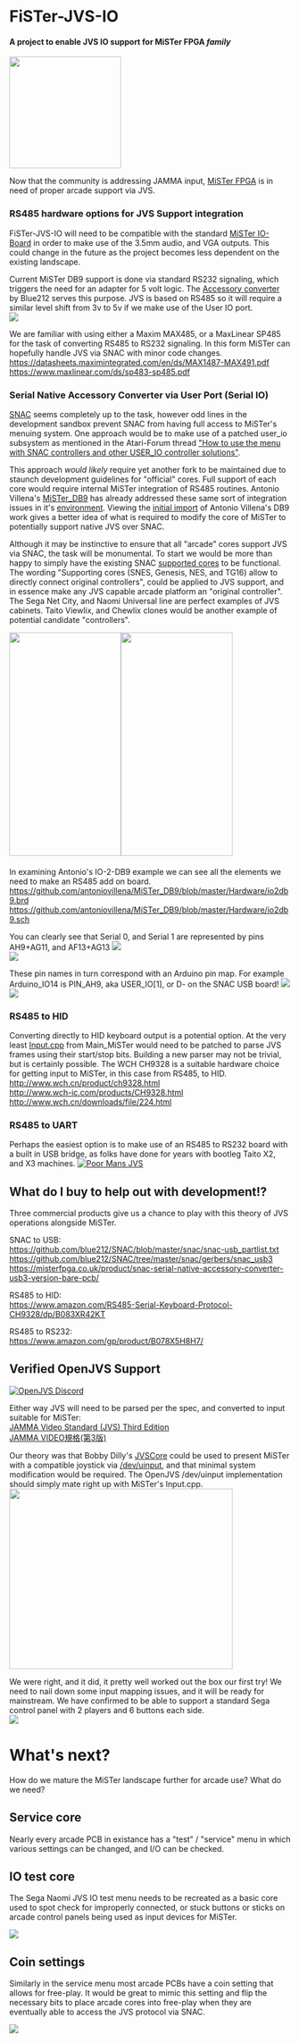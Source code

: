 # FiSTer-JVS-IO 
#### A project to enable JVS IO support for MiSTer FPGA *family*

<img height="200" src="https://github.com/ArcadeHustle/FiSTer-JVS-IO/blob/main/fist.jpg"><br>

Now that the community is addressing JAMMA input, [MiSTer FPGA](https://github.com/MiSTer-devel/Main_MiSTer/wiki) is in need of proper arcade support via JVS. 

### RS485 hardware options for JVS Support integration
FiSTer-JVS-IO will need to be compatible with the standard [MiSTer IO-Board](https://github.com/MiSTer-devel/Main_MiSTer/wiki/IO-Board) in order to make use of the 3.5mm audio, and VGA outputs. This could change in the future as the project becomes less dependent on the existing landscape. 

Current MiSTer DB9 support is done via standard RS232 signaling, which triggers the need for an adapter for 5 volt logic. The [Accessory converter](https://github.com/blue212/SNAC) by Blue212 serves this purpose. JVS is based on RS485 so it will require a similar level shift from 3v to 5v if we make use of the User IO port.<br>
<img src="https://github.com/ArcadeHustle/FiSTer-JVS-IO/blob/main/rs232_rs485.jpg">

We are familiar with using either a Maxim MAX485, or a MaxLinear SP485 for the task of converting RS485 to RS232 signaling. In this form MiSTer can hopefully handle JVS via SNAC with minor code changes.  
https://datasheets.maximintegrated.com/en/ds/MAX1487-MAX491.pdf<br>
https://www.maxlinear.com/ds/sp483-sp485.pdf

### Serial Native Accessory Converter via User Port (Serial IO)
[SNAC](https://github.com/MiSTer-devel/Main_MiSTer/wiki/User-Port-(Serial-IO)) seems completely up to the task, however odd lines in the development sandbox prevent SNAC from having full access to MiSTer's menuing system. 
One approach would be to make use of a patched user_io subsystem as mentioned in the Atari-Forum thread ["How to use the menu with SNAC controllers and other USER_IO controller solutions"](https://www.atari-forum.com/viewtopic.php?t=38453).

This approach *would likely* require yet another fork to be maintained due to staunch development guidelines for "official" cores. Full support of each core would require internal MiSTer integration of RS485 routines. Antonio Villena's [MiSTer_DB9](https://github.com/antoniovillena/MiSTer_DB9) has already addressed these same sort of integration issues in it's [environment](https://github.com/MiSTer-DB9/Forks_MiSTer/blob/35b7b7f3831a526fb9c18ab31eb29a61545fb18b/fork_ci_template/README%20DB9%20Support.md). Viewing the [initial import](https://github.com/MiSTer-DB9/Main_MiSTer/pull/1/files) of Antonio Villena's DB9 work gives a better idea of what is required to modify the core of MiSTer to potentially support native JVS over SNAC.

Although it may be instinctive to ensure that all "arcade" cores support JVS via SNAC, the task will be monumental. To start we would be more than happy to simply have the existing SNAC [supported cores](https://github.com/MiSTer-devel/Main_MiSTer/wiki/Frequently-Asked-Questions#what-are-the-methods-for-connecting-controllers-to-the-serial-port-of-the-io-add-on-board) to be functional. 
The wording "Supporting cores (SNES, Genesis, NES, and TG16) allow to directly connect original controllers", could be applied to JVS support, and in essence make any JVS capable arcade platform an "original controller". The Sega Net City, and Naomi Universal line are perfect examples of JVS cabinets. Taito Viewlix, and Chewlix clones would be another example of potential candidate "controllers".

<img width="200" height="400" src="https://github.com/ArcadeHustle/FiSTer-JVS-IO/blob/main/netcity.jpg"><img width="200" height="400" src="https://github.com/ArcadeHustle/FiSTer-JVS-IO/blob/main/viewlix.jpg">

####

In examining Antonio's IO-2-DB9 example we can see all the elements we need to make an RS485 add on board.  
https://github.com/antoniovillena/MiSTer_DB9/blob/master/Hardware/io2db9.brd
https://github.com/antoniovillena/MiSTer_DB9/blob/master/Hardware/io2db9.sch

You can clearly see that Serial 0, and Serial 1 are represented by pins AH9+AG11, and AF13+AG13
<img src="https://github.com/ArcadeHustle/FiSTer-JVS-IO/blob/main/io2db9.png"><br>
<img src="https://github.com/ArcadeHustle/FiSTer-JVS-IO/blob/main/userio.png"><br>

These pin names in turn correspond with an Arduino pin map. For example Arduino_IO14 is PIN_AH9, aka USER_IO[1], or D- on the SNAC USB board!
<img src="https://github.com/ArcadeHustle/FiSTer-JVS-IO/blob/main/pinout.png"><br>
<img src="https://github.com/ArcadeHustle/FiSTer-JVS-IO/blob/main/snacusb.png"><br>


### RS485 to HID
Converting directly to HID keyboard output is a potential option. At the very least [Input.cpp](https://github.com/MiSTer-devel/Main_MiSTer/blob/master/input.cpp) from Main_MiSTer would need to be patched to parse JVS frames using their start/stop bits. Building a new parser may not be trivial, but is certainly possible. 
The WCH CH9328 is a suitable hardware choice for getting input to MiSTer, in this case from RS485, to HID.<br>
http://www.wch.cn/product/ch9328.html<br>
http://www.wch-ic.com/products/CH9328.html<br>
http://www.wch.cn/downloads/file/224.html

### RS485 to UART
Perhaps the easiest option is to make use of an RS485 to RS232 board with a built in USB bridge, as folks have done for years with bootleg Taito X2, and X3 machines. 
[![Poor Mans JVS](http://img.youtube.com/vi/kqXEYtvGzno/0.jpg)](https://www.youtube.com/watch?v=kqXEYtvGzno)<br>

## What do I buy to help out with development!? 

Three commercial products give us a chance to play with this theory of JVS operations alongside MiSTer.<br>

SNAC to USB:<br>
https://github.com/blue212/SNAC/blob/master/snac/snac-usb_partlist.txt<br>
https://github.com/blue212/SNAC/tree/master/snac/gerbers/snac_usb3<br>
https://misterfpga.co.uk/product/snac-serial-native-accessory-converter-usb3-version-bare-pcb/<br>

RS485 to HID:<br>
https://www.amazon.com/RS485-Serial-Keyboard-Protocol-CH9328/dp/B083XR42KT<br>

RS485 to RS232:<br>
https://www.amazon.com/gp/product/B078X5H8H7/<br>

## Verified OpenJVS Support
[![OpenJVS Discord](https://github.com/ArcadeHustle/FiSTer-JVS-IO/blob/main/openjvs.jpg)](https://discord.com/invite/aJAR9N2)<br>

Either way JVS will need to be parsed per the spec, and converted to input suitable for MiSTer:<br>
[JAMMA Video Standard (JVS) Third Edition](http://daifukkat.su/files/jvs_wip.pdf)<br>
[JAMMA VIDEO規格(第3版)](http://superusr.free.fr/arcade/JVS/JVST_VER3.pdf)

Our theory was that Bobby Dilly's [JVSCore](https://github.com/bobbydilley/JVSCore/blob/master/src/input.c#L40) could be used to present MiSTer with a compatible joystick via [/dev/uinput](https://github.com/MiSTer-devel/Main_MiSTer/blob/master/input.cpp#L1307), and that minimal system modification would be required. The OpenJVS /dev/uinput implementation should simply mate right up with MiSTer's Input.cpp.<br>
<img img width="400" height="323" src="https://github.com/ArcadeHustle/FiSTer-JVS-IO/blob/main/mating.jpg">
 
We were right, and it did, it pretty well worked out the box our first try! We need to nail down some input mapping issues, and it will be ready for mainstream. We have confirmed to be able to support a standard Sega control panel with 2 players and 6 buttons each side.<br>
<img src="https://github.com/ArcadeHustle/FiSTer-JVS-IO/blob/main/jvscore.jpg">

# What's next? 
How do we mature the MiSTer landscape further for arcade use? What do we need? 

## Service core 
Nearly every arcade PCB in existance has a "test" / "service" menu in which various settings can be changed, and I/O can be checked. 

## IO test core
The Sega Naomi JVS IO test menu needs to be recreated as a basic core used to spot check for improperly connected, or stuck buttons or sticks on arcade control panels being used as input devices for MiSTer. 

<img src="https://github.com/ArcadeHustle/FiSTer-JVS-IO/blob/main/iotest.jpg">

## Coin settings
Similarly in the service menu most arcade PCBs have a coin setting that allows for free-play. It would be great to mimic this setting and flip the necessary bits to place arcade cores into free-play when they are eventually able to access the JVS protocol via SNAC.

<img src="https://github.com/ArcadeHustle/FiSTer-JVS-IO/blob/main/coin.jpg">

